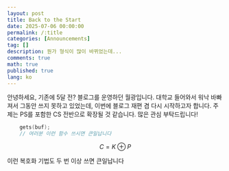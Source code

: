 ```yaml
---
layout: post
title: Back to the Start
date: 2025-07-06 00:00:00
permalink: /:title
categories: [Announcements]
tag: []
description: 뭔가 형식이 많이 바뀌었는데... 
comments: true
math: true
published: true
lang: ko
---
```


안녕하세요, 기존에 5달 전? 블로그를 운영하던 월광입니다. 대학교 들어와서 워낙 바빠져서 그동안 쓰지 못하고 있었는데, 이번에 블로그 재편 겸 다시 시작하고자 합니다. 주제는 PS를 포함한 CS 전반으로 확장될 것 같습니다. 많은 관심 부탁드립니다!
```c
    gets(buf);
    // 여러분 이런 함수 쓰시면 큰일납니다
``` 
$$C = K \oplus P$$ 

이런 복호화 기법도 두 번 이상 쓰면 큰일납니다